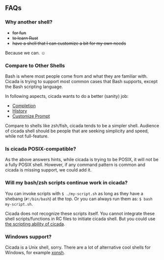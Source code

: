 ## FAQs

### Why another shell?

- <del>for fun</del>
- <del>to learn Rust</del>
- <del>have a shell that I can customize a bit for my own needs</del>

Because we can. ☺

### Compare to Other Shells

Bash is where most people come from and what they are familiar with.
Cicada is trying to support most common cases that Bash supports, except
the Bash scripting language.

In following aspects, cicada wants to do a better (sanity) job:

- [Completion](https://github.com/mitnk/cicada/tree/master/docs/completion.md)
- [History](https://github.com/mitnk/cicada/tree/master/docs/history.md)
- [Customize Prompt](https://github.com/mitnk/cicada/tree/master/docs/prompt.md)

Compare to shells like zsh/fish, cicada tends to be a simpler shell.
Audience of cicada shell should be people that are seeking simplicity and
speed, while not full-feature.

### Is cicada POSIX-compatible?

As the above answers hints, while cicada is trying to be POSIX, it will
not be a fully POSIX shell. However, if any command pattern is common and
cicada is missing support, we could add it.

### Will my bash/zsh scripts continue work in cicada?

You can invoke scripts with `$ ./my-script.sh` as long as they have a shebang
(`#!/bin/bash`) at the top. Or you can always run them as:
`$ bash my-script.sh`.

Cicada does not recognize these scripts itself. You cannot integrate these
shell scripts/functions in RC files to initiate cicada shell. But you could
use [the scripting ability of cicada](https://github.com/mitnk/cicada/tree/master/docs/scripting.md).

### Windows support?

Cicada is a Unix shell, sorry. There are a lot of alternative cool shells
for Windows, for example [xonsh](https://xon.sh/).
